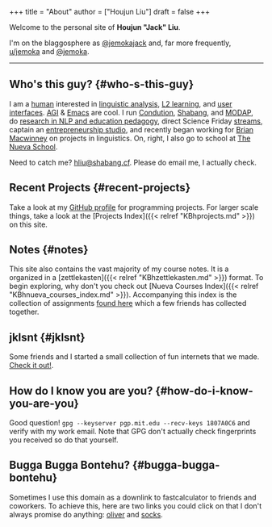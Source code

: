 +++
title = "About"
author = ["Houjun Liu"]
draft = false
+++

Welcome to the personal site of ****Houjun "Jack" Liu****.

I'm on the blaggosphere as [@jemokajack](https://twitter.com/jemokajack) and, far more frequently, [u/jemoka](https://www.reddit.com/user/Jemoka/) and [@jemoka](https://github.com/Jemoka/).

---


## Who's this guy? {#who-s-this-guy}

I am a [human](https://avatars.githubusercontent.com/u/28765741?v=4) interested in [linguistic analysis](https://arxiv.org/abs/2104.10661), [L2 learning](https://en.wikipedia.org/wiki/Second-language_acquisition), and [user interfaces](https://www.shabang.cf/). [AGI](https://en.wikipedia.org/wiki/Artificial_general_intelligence) &amp; [Emacs](https://github.com/Jemoka/.emacs.d) are cool. I run [Condution](https://www.condution.com/), [Shabang](https://www.shabang.cf/), and [MODAP](https://www.modap.io), do [research in NLP and education pedagogy](https://orcid.org/0000-0002-2156-5903), direct Science Friday [streams](https://www.youtube.com/playlist?list=PLB5KLodjBbZ40P-1R3LjMSxRbhwpS7tWu), captain an [entrepreneurship studio](https://youtu.be/CIjqZno8Noc), and recently began working for [Brian Macwinney](https://en.wikipedia.org/wiki/Brian_MacWhinney) on projects in linguistics. On, right, I also go to school at [The Nueva School](https://www.nuevaschool.org/).

Need to catch me? [hliu@shabang.cf](mailto:hliu@shabang.cf). Please do email me, I actually check.


## Recent Projects {#recent-projects}

Take a look at my [GitHub profile](https://github.com/Jemoka/) for programming projects. For larger scale things, take a look at the [Projects Index]({{< relref "KBhprojects.md" >}}) on this site.


## Notes {#notes}

This site also contains the vast majority of my course notes. It is a organized in a [zettlekasten]({{< relref "KBhzettlekasten.md" >}}) format. To begin exploring, why don't you check out [Nueva Courses Index]({{< relref "KBhnueva_courses_index.md" >}}). Accompanying this index is the collection of assignments [found here](https://taproot3.jklsnt.com/) which a few friends has collected together.


## jklsnt {#jklsnt}

Some friends and I started a small collection of fun internets that we made. [Check it out!](https://www.jklsnt.com/).


## How do I know you are you? {#how-do-i-know-you-are-you}

Good question! `gpg --keyserver pgp.mit.edu --recv-keys 1807A0C6` and verify with my work email. Note that GPG don't actually check fingerprints you received so do that yourself.


## Bugga Bugga Bontehu? {#bugga-bugga-bontehu}

Sometimes I use this domain as a downlink to fastcalculator to friends and coworkers. To achieve this, here are two links you could click on that I don't always promise do anything: [oliver](https://oliver.jemoka.com/) and [socks](https://socks.jemoka.com/).
